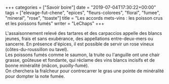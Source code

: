 +++
categories = ["Savoir boire"]
date = "2019-07-04T17:30:22+00:00"
tags = ["elevage-fut-chene", "epices", "fleurs-colorees", "floral", "fumee", "mineral", "rose", "toaste"] 
title = "Les accords mets-vins : les poisson crus et les poissons fumés"
writer = "LeChaps"
+++

L'assaisonnement relevé des tartares et des carpaccios appelle des blancs jeunes, frais et sans exubérance, des appellations entre-deux-mers ou sancerre. En présence d'épices, il est possible de servir un rose vineux (côtes-du-roussillon ou tavel).  
Les poissons fumés comme le saumon, la truite ou l'anguille ont une chair grasse, goûteuse et fondante, qui réclame des vins blancs incisifs et de bonne minéralité (mâcon, puoilly-fumé).  
On cherchera la fraîcheur pour contrecarrer le gras une pointe de minéralité pour dompter la note fumée.
